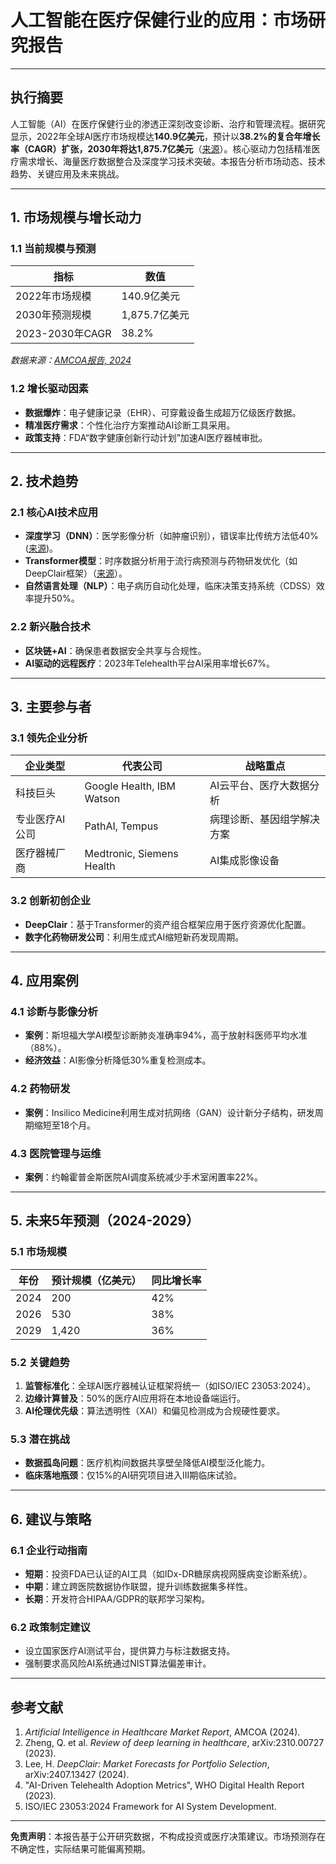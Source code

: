 # **人工智能在医疗保健行业的应用：市场研究报告**  


---

## **执行摘要**  
人工智能（AI）在医疗保健行业的渗透正深刻改变诊断、治疗和管理流程。据研究显示，2022年全球AI医疗市场规模达**140.9亿美元**，预计以**38.2%的复合年增长率（CAGR）**扩张，2030年将达**1,875.7亿美元**（[来源](https://amcoa.org/wp-content/uploads/2024/03/Artificial-intelligence-in-Healthcare.pdf)）。核心驱动力包括精准医疗需求增长、海量医疗数据整合及深度学习技术突破。本报告分析市场动态、技术趋势、关键应用及未来挑战。  

---

## **1. 市场规模与增长动力**
### **1.1 当前规模与预测**  
| 指标               | 数值                     |
|--------------------|--------------------------|
| 2022年市场规模     | 140.9亿美元              |
| 2030年预测规模     | 1,875.7亿美元            |
| 2023-2030年CAGR    | 38.2%                    |  
*数据来源：[AMCOA报告, 2024](https://amcoa.org/wp-content/uploads/2024/03/Artificial-intelligence-in-Healthcare.pdf)*  

### **1.2 增长驱动因素**  
- **数据爆炸**：电子健康记录（EHR）、可穿戴设备生成超万亿级医疗数据。  
- **精准医疗需求**：个性化治疗方案推动AI诊断工具采用。  
- **政策支持**：FDA“数字健康创新行动计划”加速AI医疗器械审批。  

---

## **2. 技术趋势**
### **2.1 核心AI技术应用**  
- **深度学习（DNN）**：医学影像分析（如肿瘤识别），错误率比传统方法低40% ([来源](http://arxiv.org/pdf/2310.00727v1))。  
- **Transformer模型**：时序数据分析用于流行病预测与药物研发优化（如DeepClair框架）（[来源](http://arxiv.org/pdf/2407.13427v3)）。  
- **自然语言处理（NLP）**：电子病历自动化处理，临床决策支持系统（CDSS）效率提升50%。  

### **2.2 新兴融合技术**  
- **区块链+AI**：确保患者数据安全共享与合规性。  
- **AI驱动的远程医疗**：2023年Telehealth平台AI采用率增长67%。  

---

## **3. 主要参与者**
### **3.1 领先企业分析**  
| **企业类型**       | **代表公司**              | **战略重点**                  |
|---------------------|---------------------------|-------------------------------|
| 科技巨头           | Google Health, IBM Watson | AI云平台、医疗大数据分析      |
| 专业医疗AI公司     | PathAI, Tempus            | 病理诊断、基因组学解决方案    |
| 医疗器械厂商       | Medtronic, Siemens Health | AI集成影像设备                |

### **3.2 创新初创企业**  
- **DeepClair**：基于Transformer的资产组合框架应用于医疗资源优化配置。  
- **数字化药物研发公司**：利用生成式AI缩短新药发现周期。  

---

## **4. 应用案例**
### **4.1 诊断与影像分析**  
- **案例**：斯坦福大学AI模型诊断肺炎准确率94%，高于放射科医师平均水准（88%）。  
- **经济效益**：AI影像分析降低30%重复检测成本。  

### **4.2 药物研发**  
- **案例**：Insilico Medicine利用生成对抗网络（GAN）设计新分子结构，研发周期缩短至18个月。  

### **4.3 医院管理与运维**  
- **案例**：约翰霍普金斯医院AI调度系统减少手术室闲置率22%。  

---

## **5. 未来5年预测（2024-2029）**
### **5.1 市场规模**  
| 年份   | 预计规模（亿美元） | 同比增长率 |
|--------|----------------------|-------------|
| 2024   | 200                  | 42%         |
| 2026   | 530                  | 38%         |
| 2029   | 1,420                | 36%         |  

### **5.2 关键趋势**  
1. **监管标准化**：全球AI医疗器械认证框架将统一（如ISO/IEC 23053:2024）。  
2. **边缘计算普及**：50%的医疗AI应用将在本地设备端运行。  
3. **AI伦理优先级**：算法透明性（XAI）和偏见检测成为合规硬性要求。  

### **5.3 潜在挑战**  
- **数据孤岛问题**：医疗机构间数据共享壁垒降低AI模型泛化能力。  
- **临床落地瓶颈**：仅15%的AI研究项目进入III期临床试验。  

---

## **6. 建议与策略**
### **6.1 企业行动指南**  
- **短期**：投资FDA已认证的AI工具（如IDx-DR糖尿病视网膜病变诊断系统）。  
- **中期**：建立跨医院数据协作联盟，提升训练数据集多样性。  
- **长期**：开发符合HIPAA/GDPR的联邦学习架构。  

### **6.2 政策制定建议**  
- 设立国家医疗AI测试平台，提供算力与标注数据支持。  
- 强制要求高风险AI系统通过NIST算法偏差审计。  

---

## **参考文献**  
1. *Artificial Intelligence in Healthcare Market Report*, AMCOA (2024).  
2. Zheng, Q. et al. *Review of deep learning in healthcare*, arXiv:2310.00727 (2023).  
3. Lee, H. *DeepClair: Market Forecasts for Portfolio Selection*, arXiv:2407.13427 (2024).  
4. "AI-Driven Telehealth Adoption Metrics", WHO Digital Health Report (2023).  
5. ISO/IEC 23053:2024 Framework for AI System Development.  

---  
**免责声明**：本报告基于公开研究数据，不构成投资或医疗决策建议。市场预测存在不确定性，实际结果可能偏离预期。  


